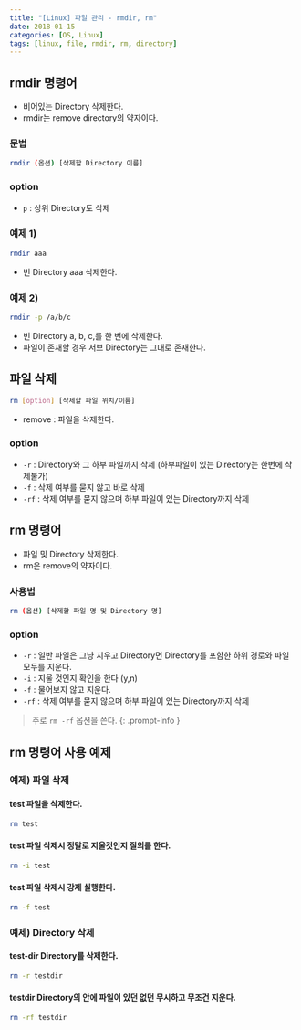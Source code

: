 ```yaml
---
title: "[Linux] 파일 관리 - rmdir, rm"
date: 2018-01-15
categories: [OS, Linux]
tags: [linux, file, rmdir, rm, directory]
---
```


## rmdir 명령어

- 비어있는 Directory 삭제한다.
- rmdir는 remove directory의 약자이다.

### 문법

```bash
rmdir (옵션) [삭제할 Directory 이름]
```

### option

- `p` : 상위 Directory도 삭제

### 예제 1)

```bash
rmdir aaa
```

- 빈 Directory aaa 삭제한다.

### 예제 2)

```bash
rmdir -p /a/b/c
```

- 빈 Directory a, b, c,를 한 번에 삭제한다.
- 파일이 존재할 경우 서브 Directory는 그대로 존재한다.

## 파일 삭제

```bash
rm [option] [삭제할 파일 위치/이름]
```

- remove : 파일을 삭제한다.

### option

- `-r` : Directory와 그 하부 파일까지 삭제 (하부파일이 있는 Directory는 한번에 삭제불가)
- `-f` : 삭제 여부를 묻지 않고 바로 삭제
- `-rf` : 삭제 여부를 묻지 않으며 하부 파일이 있는 Directory까지 삭제

## rm 명령어

- 파일 및 Directory 삭제한다.
- rm은 remove의 약자이다.

### 사용법

```bash
rm (옵션) [삭제할 파일 명 및 Directory 명]
```

### option

- `-r` : 일반 파일은 그냥 지우고 Directory면 Directory를 포함한 하위 경로와 파일 모두를 지운다.
- `-i` : 지울 것인지 확인을 한다 (y,n)
- `-f` : 물어보지 않고 지운다.
- `-rf` : 삭제 여부를 묻지 않으며 하부 파일이 있는 Directory까지 삭제

> 주로 `rm -rf` 옵션을 쓴다.
{: .prompt-info }

## rm 명령어 사용 예제
### 예제) 파일 삭제
#### test 파일을 삭제한다.

```bash
rm test
```

#### test 파일 삭제시 정말로 지울것인지 질의를 한다.

```bash
rm -i test
```

#### test 파일 삭제시 강제 실행한다.

```bash
rm -f test
```

### 예제) Directory 삭제
#### test-dir Directory를 삭제한다.

```bash
rm -r testdir
```

#### testdir Directory의 안에 파일이 있던 없던 무시하고 무조건 지운다.

```bash
rm -rf testdir
```